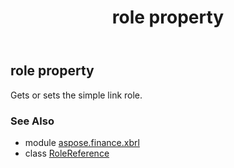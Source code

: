 ﻿---
title: role property
second_title: Aspose.Finance for Python via .NET API References
description: 
type: docs
weight: 60
url: /python-net/aspose.finance.xbrl/rolereference/role/
is_root: false
---

## role property


Gets or sets the simple link role.

### See Also
* module [aspose.finance.xbrl](../../)
* class [RoleReference](/finance/python-net/aspose.finance.xbrl/rolereference)
